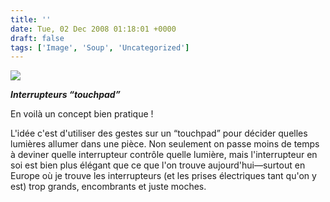 ```yaml
---
title: ''
date: Tue, 02 Dec 2008 01:18:01 +0000
draft: false
tags: ['Image', 'Soup', 'Uncategorized']
---
```


![](https://madd0.files.wordpress.com/2008/12/rcxxgaq0ngzeoatjvm5nxj9bo1_500.jpg)

**_Interrupteurs “touchpad”_**

En voilà un concept bien pratique !

L'idée c'est d'utiliser des gestes sur un “touchpad” pour décider quelles lumières allumer dans une pièce. Non seulement on passe moins de temps à deviner quelle interrupteur contrôle quelle lumière, mais l'interrupteur en soi est bien plus élégant que ce que l'on trouve aujourd'hui—surtout en Europe où je trouve les interrupteurs (et les prises électriques tant qu'on y est) trop grands, encombrants et juste moches.